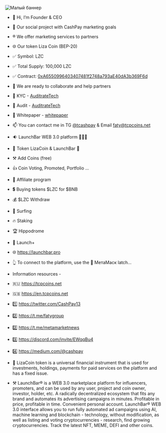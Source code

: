 ![Малый баннер](https://en.tcpcoins.net/__scale/uploads/s/l/4/j/l4j8wtlqendh/img/full_C0bsoLnG.png?quality=85&width=728&webp=1)


- 👋 Hi, I’m Founder & CEO
- 👀 Our social project with CashPay marketing goals
- ®️ We offer marketing services to partners
- 🌐 Our token Liza Coin (BEP-20)
- ✅ Symbol: LZC
- ✅ Total Supply: 100,000 LZC
- ✅ Contract: [0xA6550996403407481f2748a793aE40dA3b369F6d](https://bscscan.com/token/0xA6550996403407481f2748a793aE40dA3b369F6d)
- 💞️ We are ready to collaborate and help partners
- 💠 KYC - [AuditrateTech](https://en.tcpcoins.net/uploads/s/l/4/j/l4j8wtlqendh/file/ZgeFYiAP.pdf?preview=1)
- 💠 Audit - [AuditrateTech](https://github.com/faty007/Audit)
- 💠 Whitepaper - [whitepaper](https://en.tcpcoins.net/whitepaper)
- 📫 You can contact me in TG [@tcashpay](https://t.me/komfaty) & Email faty@tcpcoins.net

- 🔉 LaunchBar WEB 3.0 platform 🚀🚀🚀
- 💎 Token LizaCoin & LaunchBar 💎
- ⚒ Add Coins (free)
- 👍 Coin Voting, Promoted, Portfolio ...
- 👬 Affiliate program
- 💲 Buying tokens $LZC for $BNB
- 💰 $LZC Withdraw
- 💫 Surfing
- 🔥 Staking
- 🏆 Hippodrome
- 🎁 Launch+

- 🌐 https://launchbar.pro
- 👆 To connect to the platform, use the 🦊 МетаМаск latch...

- Information resources -
- 🇷🇺 https://tcpcoins.net
- 🇬🇧 https://en.tcpcoins.net
- 1️⃣ https://twitter.com/CashPay13
- 2️⃣ https://t.me/fatygroup
- 2️⃣ https://t.me/metamarketnews
- 3️⃣ https://discord.com/invite/EWqqBu4
- 4️⃣ https://medium.com/@cashpay

- 💎 LizaCoin token is a universal financial instrument that is used for investments, holdings, payments for paid services on the platform and has a fixed issue.
- ⚒ LaunchBar® is a WEB 3.0 marketplace platform for influencers, promoters, and can be used by any user, project and coin owner, investor, holder, etc. 
A radically decentralized ecosystem that fits any brand and automates its advertising campaigns in minutes. Profitable in price, profitable in time. Convenient personal account.
LaunchBar® WEB 3.0 interface allows you to run fully automated ad campaigns using AI, machine learning and blockchain - technology, without modification, as well as listing and voting cryptocurrencies - research, find growing cryptocurrencies. Track the latest NFT, MEME, DEFI and other coins.

<!---
faty007/faty007 is a ✨ special ✨ repository because its `README.md` (this file) appears on your GitHub profile.
You can click the Preview link to take a look at your changes.
--->
